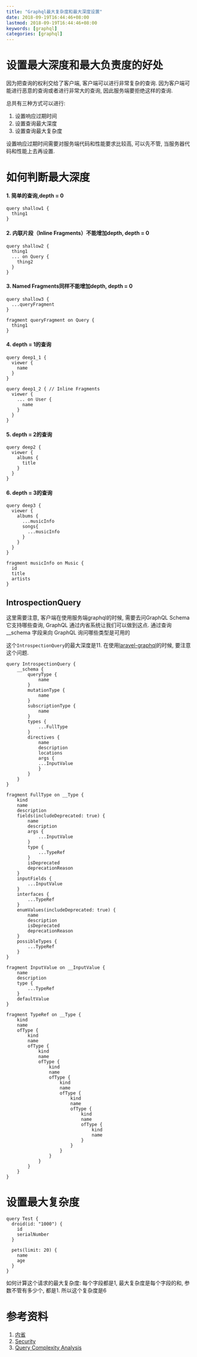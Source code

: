 ```yaml
---
title: "Graphql最大复杂度和最大深度设置"
date: 2018-09-19T16:44:46+08:00
lastmod: 2018-09-19T16:44:46+08:00
keywords: [graphql]
categories: [graphql]
---
```


# 设置最大深度和最大负责度的好处

因为把查询的权利交给了客户端, 客户端可以进行非常复杂的查询. 因为客户端可能进行恶意的查询或者进行非常大的查询, 因此服务端要拒绝这样的查询.

总共有三种方式可以进行:

1. 设置响应过期时间
2. 设置查询最大深度
3. 设置查询最大复杂度

设置响应过期时间需要对服务端代码和性能要求比较高, 可以先不管, 当服务器代码和性能上去再设置.

# 如何判断最大深度

#### 1. 简单的查询,depth = 0

```
query shallow1 {
  thing1
}
```

#### 2. 内联片段（Inline Fragments）不能增加depth, depth = 0

```
query shallow2 {
  thing1
  ... on Query {
    thing2
  }
}
```

#### 3. Named Fragments同样不能增加depth, depth = 0

```
query shallow3 {
  ...queryFragment
}

fragment queryFragment on Query {
  thing1
}
```

#### 4. depth = 1的查询

```
query deep1_1 {
  viewer {
    name
  }
}

query deep1_2 { // Inline Fragments
  viewer {
    ... on User {
      name
    }
  }
}
```

#### 5. depth = 2的查询

```
query deep2 {
  viewer {
    albums {
      title
    }
  }
}
```

#### 6. depth = 3的查询

```
query deep3 {
  viewer {
    albums {
      ...musicInfo
      songs{
        ...musicInfo
      }
    }
  }
}

fragment musicInfo on Music {
  id
  title
  artists
}
```

## IntrospectionQuery

这里需要注意, 客户端在使用服务端graphql的时候, 需要去问GraphQL Schema它支持哪些查询, GraphQL 通过内省系统让我们可以做到这点. 通过查询 __schema 字段来向 GraphQL 询问哪些类型是可用的

这个`IntrospectionQuery`的最大深度是11. 在使用[laravel-graphql](https://github.com/Folkloreatelier/laravel-graphql)的时候, 要注意这个问题. 

```
query IntrospectionQuery {
    __schema {
        queryType {
            name
        }
        mutationType {
            name
        }
        subscriptionType {
            name
        }
        types {
            ...FullType
        }
        directives {
            name
            description
            locations
            args {
            ...InputValue
            }
        }
    }
}

fragment FullType on __Type {
    kind
    name
    description
    fields(includeDeprecated: true) {
        name
        description
        args {
            ...InputValue
        }
        type {
            ...TypeRef
        }
        isDeprecated
        deprecationReason
    }
    inputFields {
        ...InputValue
    }
    interfaces {
        ...TypeRef
    }
    enumValues(includeDeprecated: true) {
        name
        description
        isDeprecated
        deprecationReason
    }
    possibleTypes {
        ...TypeRef
    }
}

fragment InputValue on __InputValue {
    name
    description
    type {
        ...TypeRef
    }
    defaultValue
}

fragment TypeRef on __Type {
    kind
    name
    ofType {
        kind
        name
        ofType {
            kind
            name
            ofType {
                kind
                name
                ofType {
                    kind
                    name
                    ofType {
                        kind
                        name
                        ofType {
                            kind
                            name
                            ofType {
                                kind
                                name
                            }
                        }
                    }
                }
            }
        }
    }
}
```

# 设置最大复杂度

```
query Test {
  droid(id: "1000") {
    id
    serialNumber
  }

  pets(limit: 20) {
    name
    age
  }
}
```

如何计算这个请求的最大复杂度: 每个字段都是1, 最大复杂度是每个字段的和, 参数不管有多少个, 都是1. 所以这个复杂度是6


# 参考资料

1. [内省](https://graphql.cn/learn/introspection/)
2. [Security](https://www.howtographql.com/advanced/4-security/)
3. [Query Complexity Analysis](https://sangria-graphql.org/learn/#query-complexity-analysis)